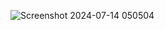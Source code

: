 ![Screenshot 2024-07-14 050504](https://github.com/user-attachments/assets/ef773fa2-1e97-4439-a190-66dd248a39c7)
